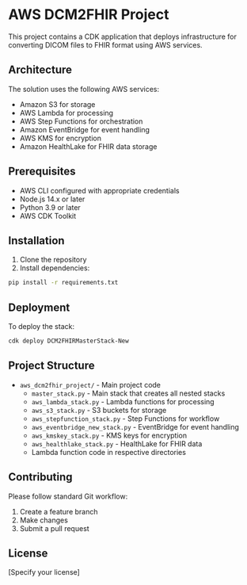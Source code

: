# AWS DCM2FHIR Project

This project contains a CDK application that deploys infrastructure for converting DICOM files to FHIR format using AWS services.

## Architecture

The solution uses the following AWS services:
- Amazon S3 for storage
- AWS Lambda for processing
- AWS Step Functions for orchestration
- Amazon EventBridge for event handling
- AWS KMS for encryption
- Amazon HealthLake for FHIR data storage

## Prerequisites

- AWS CLI configured with appropriate credentials
- Node.js 14.x or later
- Python 3.9 or later
- AWS CDK Toolkit

## Installation

1. Clone the repository
2. Install dependencies:

```bash
pip install -r requirements.txt
```

## Deployment

To deploy the stack:

```bash
cdk deploy DCM2FHIRMasterStack-New
```

## Project Structure

- `aws_dcm2fhir_project/` - Main project code
  - `master_stack.py` - Main stack that creates all nested stacks
  - `aws_lambda_stack.py` - Lambda functions for processing
  - `aws_s3_stack.py` - S3 buckets for storage
  - `aws_stepfunction_stack.py` - Step Functions for workflow
  - `aws_eventbridge_new_stack.py` - EventBridge for event handling
  - `aws_kmskey_stack.py` - KMS keys for encryption
  - `aws_healthlake_stack.py` - HealthLake for FHIR data
  - Lambda function code in respective directories

## Contributing

Please follow standard Git workflow:
1. Create a feature branch
2. Make changes
3. Submit a pull request

## License

[Specify your license]